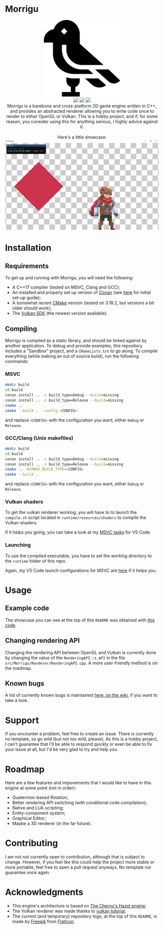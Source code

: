 # Morrigu

<p align="center">
<img src="TEMP_logo.svg" alt="MRG Logo (Temp)" width="250" height="250">
<br>
<img src="https://github.com/Ithyx/Morrigu/workflows/MRG_Ubuntu/badge.svg">
<img src="https://github.com/Ithyx/Morrigu/workflows/MRG_Windows/badge.svg">
<img src="https://github.com/Ithyx/Morrigu/workflows/MRG_MacOS/badge.svg">
<br>
Morrigu is a barebone and cross-platform 2D game engine written in C++, and provides an abstracted renderer allowing you to write code once to render to either OpenGL or Vulkan. This is a hobby project, and if, for some reason, you consider using this for anything serious, I highly advice against it.
<br>
<br>
Here's a little showcase:
<br>
<img src="MRG_Showcase.gif">
</p>

# Installation
## Requirements
To get up and running with Morrigu, you will need the following:
* A C++17 compiler (tested on MSVC, Clang and GCC);
* An installed and properly set up version of [Conan](https://conan.io/) (see [here](https://github.com/Ithyx/Morrigu/wiki/Setting-up-Conan) for initial set-up guide);
* A somewhat recent [CMake](https://cmake.org/) version (tested on 3.18.2, but versions a bit older should work);
* The [Vulkan SDK](https://vulkan.lunarg.com/sdk/home) (the newest version available).

## Compiling
Morrigu is compiled as a static library, and should be linked against by another application. To debug and provide examples, this repository includes a "Sandbox" project, and a `CMakeLists.txt` to go along. To compile everything (while making an out of source build), run the following commands:
### MSVC
```bash
mkdir build
cd build
conan install .. -s build_type=Debug --build=missing
conan install .. -s build_type=Release --build=missing
cmake ..
cmake --build . --config <CONFIG>
```
and replace `<CONFIG>` with the configuration you want, either `Debug` or `Release`.

### GCC/Clang (Unix makefiles)
```bash
mkdir build
cd build
conan install .. -s build_type=Debug --build=missing
conan install .. -s build_type=Release --build=missing
cmake .. -DCMAKE_BUILD_TYPE=<CONFIG>
cmake --build .
```
and replace `<CONFIG>` with the configuration you want, either `Debug` or `Release`.

### Vulkan shaders
To get the vulkan renderer working, you will have to to launch the `compile.sh` script located in `runtime/resources/shaders` to compile the Vulkan shaders.

If it helps you going, you can take a look at my [MSVC tasks](https://gist.github.com/Ithyx/6b81d75ad732ce785a198ecedc047fd8) for VS Code.

### Launching
To use the compiled executable, you have to set the working directory to the `runtime` folder of this repo.

Again, my VS Code launch configurations for MSVC are [here](https://gist.github.com/Ithyx/2cfc6da6c287797316535a4399beacdc) if it helps you.

# Usage
## Example code
The showcase you can see at the top of this `README` was obtained with [this code](https://gist.github.com/Ithyx/e0d4a085033d6665cbb9f0fa72589611).

## Changing rendering API
Changing the rendering API between OpenGL and Vulkan is currently done by changing the value of the `RenderingAPI::s_API` in the file `src/Morrigu/Renderer/RenderingAPI.cpp`.
A more user-friendly method is on the roadmap.

## Known bugs
A list of currently known bugs is maintained [here, on the wiki](https://github.com/Ithyx/Morrigu/wiki/Currently-known-bugs), if you want to take a look.

# Support
If you encounter a problem, feel free to create an issue. There is currently no template, so go wild (but not too wild, please). As this is a hobby project, I can't guarantee that I'll be able to respond quickly or even be able to fix your issue at all, but I'd be very glad to try and help you.

# Roadmap
Here are a few features and impovements that I would like to have in this engine at some point (not in order):
* Quaternion-based Rotation;
* Better rendering API switching (with conditional code compilation);
* Native and LUA scripting;
* Entity-component system;
* Graphical Editor;
* Maybe a 3D renderer (in the far future).

# Contributing
I am not not currently open to contribution, although that is subject to change. However, if you feel like this could help the project more stable or more portable, feel free to open a pull request anyways. No template nor guarantee once again.

# Acknowledgments
* This engine's architecture is based on [The Cherno's Hazel engine](https://github.com/TheCherno/Hazel);
* The Vulkan renderer was made thanks to [vulkan tutorial](https://vulkan-tutorial.com);
* The current (and temporary) repository logo, at the top of this `README`, is made by [Freepik](https://www.flaticon.com/authors/freepik) from [FlatIcon](https://www.flaticon.com/).

